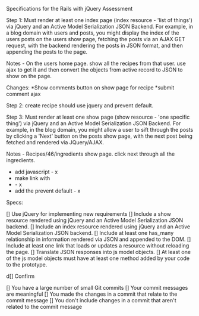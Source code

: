 Specifications for the Rails with jQuery Assessment

Step 1: Must render at least one index page (index resource - 'list of things') via jQuery and an Active Model Serialization JSON Backend. For example, in a blog domain with users and posts, you might display the index of the users posts on the users show page, fetching the posts via an AJAX GET request, with the backend rendering the posts in JSON format, and then appending the posts to the page.

Notes - On the users home page. show all the recipes from that user. use ajax to get it and then convert the objects from active record to JSON to show on the page. 


Changes:
*Show comments button on show page for recipe
*submit comment ajax 


Step 2: create recipe should use jquery and prevent default. 


Step 3: Must render at least one show page (show resource - 'one specific thing') via jQuery and an Active Model Serialization JSON Backend. For example, in the blog domain, you might allow a user to sift through the posts by clicking a 'Next' button on the posts show page, with the next post being fetched and rendered via JQuery/AJAX.

Notes - Recipes/46/ingredients show page. click next through all the ingredients. 


- add javascript - x 
- make link with <li> - x
- add the prevent default - x



Specs:

 [] Use jQuery for implementing new requirements
 [] Include a show resource rendered using jQuery and an Active Model Serialization JSON backend.
 [] Include an index resource rendered using jQuery and an Active Model Serialization JSON backend.
 [] Include at least one has_many relationship in information rendered via JSON and appended to the DOM.
 [] Include at least one link that loads or updates a resource without reloading the page.
 [] Translate JSON responses into js model objects.
 [] At least one of the js model objects must have at least one method added by your code to the prototype.

d[] Confirm

 [] You have a large number of small Git commits
 [] Your commit messages are meaningful
 [] You made the changes in a commit that relate to the commit message
 [] You don't include changes in a commit that aren't related to the commit message